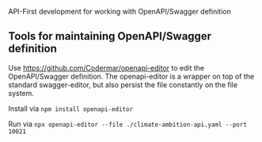 API-First development for working with OpenAPI/Swagger definition

## Tools for maintaining OpenAPI/Swagger definition
Use https://github.com/Codermar/openapi-editor to edit the OpenAPI/Swagger definition.
The openapi-editor is a wrapper on top of the standard swagger-editor, but also persist the file constantly on the file system. 

Install via 
```npm install openapi-editor```

Run via
```npx openapi-editor --file ./climate-ambition-api.yaml --port 10021```